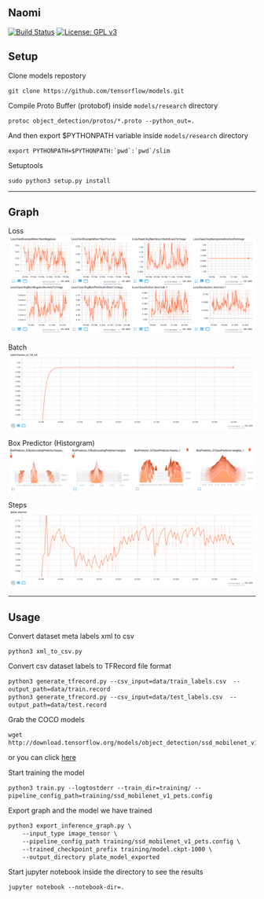 ## Naomi
[![Build Status](https://travis-ci.org/imamdigmi/naomi.svg?branch=master)](https://travis-ci.org/imamdigmi/naomi)
[![License: GPL v3](https://img.shields.io/badge/License-GPL%20v3-blue.svg)](LICENSE)

## Setup

Clone models repostory
```
git clone https://github.com/tensorflow/models.git
```

Compile Proto Buffer (protobof) inside `models/research` directory
```
protoc object_detection/protos/*.proto --python_out=.
```

And then export $PYTHONPATH variable inside `models/research` directory
```
export PYTHONPATH=$PYTHONPATH:`pwd`:`pwd`/slim
```

Setuptools
```
sudo python3 setup.py install
```
---

## Graph
Loss
![Loss](screenshots/losses.png "Loss")

Batch
![Batch](screenshots/batch.png "Batch")

Box Predictor (Historgram)
![Box Predictor](screenshots/box-predictor-histogram.png "Box Predictor")

Steps
![Global Step](screenshots/global-step.png "Global Step")

---

## Usage
Convert dataset meta labels xml to csv

```
python3 xml_to_csv.py
```

Convert csv dataset labels to TFRecord file format

```
python3 generate_tfrecord.py --csv_input=data/train_labels.csv  --output_path=data/train.record
python3 generate_tfrecord.py --csv_input=data/test_labels.csv  --output_path=data/test.record
```

Grab the COCO models

```
wget http://download.tensorflow.org/models/object_detection/ssd_mobilenet_v1_coco_2017_11_17.tar.gz
```
or you can click [here](http://download.tensorflow.org/models/object_detection/ssd_mobilenet_v1_coco_2017_11_17.tar.gz)

Start training the model

```
python3 train.py --logtostderr --train_dir=training/ --pipeline_config_path=training/ssd_mobilenet_v1_pets.config
```

Export graph and the model we have trained
```
python3 export_inference_graph.py \
    --input_type image_tensor \
    --pipeline_config_path training/ssd_mobilenet_v1_pets.config \
    --trained_checkpoint_prefix training/model.ckpt-1000 \
    --output_directory plate_model_exported
```

Start jupyter notebook inside the directory to see the results
```
jupyter notebook --notebook-dir=.
```